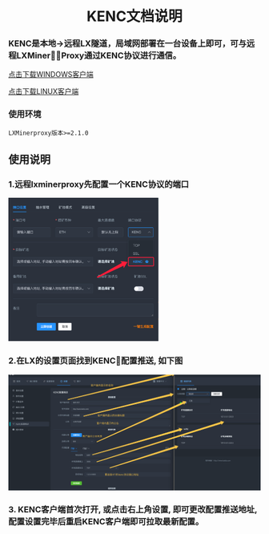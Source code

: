 <div align="center">

# KENC文档说明

</div>

<p id="kenc"></p>

### KENC是本地->远程LX隧道，局域网部署在一台设备上即可，可与远程LXMinerProxy通过KENC协议进行通信。

<a href="https://github.com/tiancao2022/LXMinerProxy/raw/master/KENC/windows.zip">点击下载WINDOWS客户端</a>

<a href="https://github.com/tiancao2022/LXMinerProxy/raw/master/KENC/kenc_vcu-firs-1.0.linux">点击下载LINUX客户端</a>

### 使用环境
```
LXMinerproxy版本>=2.1.0
```

## 使用说明

### 1.远程lxminerproxy先配置一个KENC协议的端口

<img src="./../image/t14.png" alt="Logo" width="300">

### 2.在LX的设置页面找到KENC配置推送, 如下图
<img src="./../image/kenc.png" alt="Logo">

### 3. KENC客户端首次打开, 或点击右上角设置, 即可更改配置推送地址, 配置设置完毕后重启KENC客户端即可拉取最新配置。
